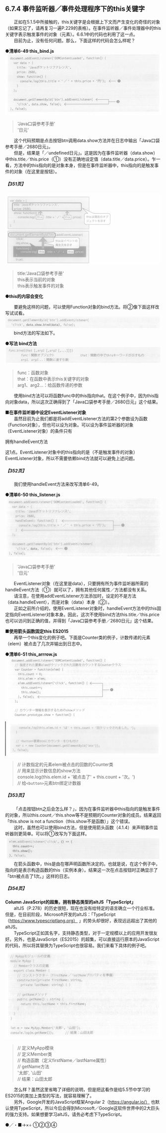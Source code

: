 ## 6.7.4 事件监听器／事件处理程序下的this关键字
&emsp;&emsp;正如在5.1.5中所接触的，this关键字是会根据上下文而产生变化的奇怪的对象（如果忘记了，请再复习一遍P.229的表格）。在事件监听器／事件处理器中的this关键字表示触发事件的对象（元素）。6.6.1中的代码也利用了这一点。<br>
&emsp;&emsp;目前为止，没有任何问题。那么，下面这样的代码会怎么样呢？

**●清单6-49 this_bind.js**
![image](../../images/c6/スクリーンショット&#32;2019-04-08&#32;午前11.31.37.png)
> 'Java口袋参考手册'  
> '日元'  

&emsp;&emsp;这个代码预期是点击按钮btn调用data.show方法并在日志中输出「Java口袋参考手册／2680日元」。<br>
&emsp;&emsp;但是，结果是「／undefined日元」。这是因为在事件监听器（data.show）中this.title／this.price（①）没有正确地设定值（data.title／data.price）。乍一看，方法中的this指向的是对象本身，但是在事件监听器中，this指向的是触发事件的对象（在这里是按钮）。
##### 【351页】
![image](../../images/c6/スクリーンショット&#32;2019-04-08&#32;午前11.46.26.png)
> title:'Java口袋参考手册'  
> this表示当前的对象  
> this表示触发事件的对象

**●this的内容会变化**

&emsp;&emsp;要避免这样的问题，可以使用Function对象的bind方法。将②像下面这样改写试试看。
![image](../../images/c6/スクリーンショット&#32;2019-04-08&#32;午前11.50.22.png)
&emsp;&emsp;bind方法的写法如下。

**●写法 bind方法**
![image](../../images/c6/スクリーンショット&#32;2019-04-08&#32;午前11.52.03.png)
> func：函数对象  
> that：在函数中表示this关键字的对象  
> arg1、arg2...：给函数传递的参数

&emsp;&emsp;使用bind方法可以将函数func中的this指向that。在这个例子中，因为this指向对象data，所以这次正确得到了「Java口袋参考手册／2680日元」这个结果。

**■在事件监听器中设定EventListener对象**<br>
&emsp;&emsp;虽然目前为止我们都是将addEventListener方法的第2个参数设为函数（Function对象），但也可以设为对象。可以设为事件监听器的对象（EventListener对象）的条件只有

拥有handleEvent方法

这1点。EventListener对象中的this指向的是（不是触发事件的对象）EventListener对象，所以不需要依赖bind方法就可以避免上述问题。
##### 【352页】
&emsp;&emsp;我们使用handleEvent方法来改写清单6-49。

**●清单6-50 this_listener.js**
![image](../../images/c6/スクリーンショット&#32;2019-04-08&#32;午後2.30.27.png)
> 'Java口袋参考手册'  
> '日元'  

&emsp;&emsp;EventListener对象（在这里是data），只要拥有所为事件监听器所需的handleEvent方法（①）就可以了，拥有其他任何属性／方法都没有关系。<br>
&emsp;&emsp;请注意，在使用addEventListener方法添加时，设定的不是方法（data.handleEvent），而是对象（data）本身（②）。  
&emsp;&emsp;正如之前所介绍的，使用EventListener对象时，handleEvent方法中的this固定指向EventListener对象本身。因此，这次不使用bind方法this.title／this.price也可以访问到正确的值，并得到「Java口袋参考手册／2680日元」这个结果。

**■使用箭头函数固定this ES2015**<br>
&emsp;&emsp;再举一个this变化的例子吧。下面是Counter类的例子，计数传递的元素（elem）被点击了几次并输出到日志中。

**●清单6-51 this_arrrow.js**
![image](../../images/c6/スクリーンショット&#32;2019-04-08&#32;午後8.01.38.png)
![image](../../images/c6/スクリーンショット&#32;2019-04-08&#32;午後8.01.52.png)
> // 计数指定的元素elem被点击的回数的Counter类  
> // 用来显示计数信息的show方法  
> console.log(this.elem.id + '被点击了' + this.count + '次。')  
> // 给`<button>`元素btn绑定计数器  

##### 【353页】
&emsp;&emsp;「点击按钮btn之后会怎么样？」，因为在事件监听器中this指向的是触发事件的对象，所以this.count／this.show等不是预期的Counter对象的成员。结果返回「this.show is not a function（this.show不是函数）」这个错误。<br>
&emsp;&emsp;这时，虽然也可以使用bind方法，但是使用箭头函数（4.1.4）来声明事件监听器则更简单。可以将①改写为下面这样。
![image](../../images/c6/スクリーンショット&#32;2019-04-08&#32;午後8.21.48.png)
&emsp;&emsp;在箭头函数中，this是由在哪声明函数所决定的。也就是说，在这个例子中，指向的是表示构造函数的this（实例本身）。结果这一次在点击按钮时正确显示了「btn被点击了1次。」这样的日志。
##### 【354页】
**Column JavaScript的超集，拥有静态类型的altJS「TypeScript」**<br>
&emsp;&emsp;altJS（P.278）的历史很短，现在也没有给特定的语言确立一个行业标准。但是，在目前阶段，Microsoft开发的altJS：「TypeScript（https://www.typescriptlang.org） 」的势头却很好，表现远远超出了其他的altJS。<br>
&emsp;&emsp;TypeScript正如其名字，支持静态类型，对于一定规模以上的应用开发很友好。另外，也是JavaScript（ES2015）的超集，可以直接运行原本的JavaScript的代码，所以将其替换为TypeScript也很容易。我们来看下具体的例子吧。
![image](../../images/c6/スクリーンショット&#32;2019-04-08&#32;午後8.57.20.png)
> // 定义MyApp模块  
> // 定义Member类  
> // 构造函数（定义firstName／lastName属性）  
> // getName方法  
> '太郎', '山田'  
> // 结果：山田太郎

&emsp;&emsp;怎么样？虽然这里省略了详细的说明，但是把这看作是给5.5节中学习的ES2015的类加上类型的写法，就容易理解了。<br>
&emsp;&emsp;另外，Google开发的JavaScript框架Angular 2（https://angular.io/） 也默认使用TypeScript，所以今后会得到Microsoft／Google这软件世界中的2大巨头的强力支持。如果想要学习altJS，请务必考虑下TypeScript。


●／・■→×÷
①②③④


